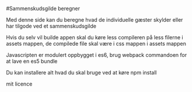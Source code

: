 #Sammenskudsgilde beregner

Med denne side kan du beregne hvad de individuelle gæster skylder eller har tilgode ved et sammenskudsgilde


Hvis du selv vil builde appen skal du køre less compileren på less filerne i assets mappen, de compilede file skal være i css mappen i assets mappen

Javascripten er modulert oppbygget i es6, brug webpack commandoen for at lave en es5 bundle

Du kan installere alt hvad du skal bruge ved at køre npm install

mit licence